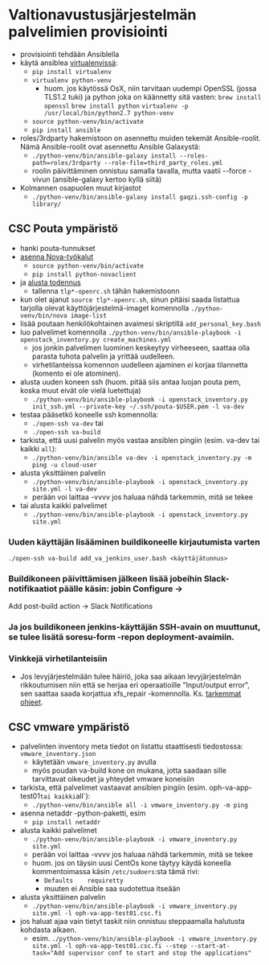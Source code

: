Valtionavustusjärjestelmän palvelimien provisiointi
===================================================

* provisiointi tehdään Ansiblella
* käytä ansiblea [virtualenvissä](http://docs.python-guide.org/en/latest/dev/virtualenvs/):
  - `pip install virtualenv`
  - `virtualenv python-venv`
    * huom. jos käytössä OsX, niin tarvitaan uudempi OpenSSL (jossa TLS1.2 tuki) ja python joka on käännetty sitä vasten:
      `brew install openssl`
      `brew install python`
      `virtualenv -p /usr/local/bin/python2.7 python-venv`
  - `source python-venv/bin/activate`
  - `pip install ansible`
* roles/3rdparty hakemistoon on asennettu muiden tekemät Ansible-roolit. Nämä Ansible-roolit ovat asennettu Ansible Galaxystä:
  - `./python-venv/bin/ansible-galaxy install --roles-path=roles/3rdparty --role-file=third_party_roles.yml`
  - roolin päivittäminen onnistuu samalla tavalla, mutta vaatii --force -vivun (ansible-galaxy kertoo kyllä siitä)
* Kolmannen osapuolen muut kirjastot
  - `./python-venv/bin/ansible-galaxy install gaqzi.ssh-config -p library/`

## CSC Pouta ympäristö

* hanki pouta-tunnukset
* [asenna Nova-työkalut](https://research.csc.fi/pouta-install-client)
  - `source python-venv/bin/activate`
  - `pip install python-novaclient`
* ja [alusta todennus](https://research.csc.fi/pouta-credentials)
  - tallenna `tlp*-openrc.sh` tähän hakemistoonn
* kun olet ajanut `source tlp*-openrc.sh`, sinun pitäisi saada listattua tarjolla olevat käyttöjärjestelmä-imaget komennolla `./python-venv/bin/nova image-list`
* lisää poutaan henkilökohtainen avaimesi skriptillä `add_personal_key.bash`
* luo palvelimet komennolla `./python-venv/bin/ansible-playbook -i openstack_inventory.py create_machines.yml`
  - jos jonkin palvelimen luominen keskeytyy virheeseen, saattaa olla parasta tuhota palvelin ja yrittää uudelleen.
  - virhetilanteissa komennon uudelleen ajaminen _ei_ korjaa tilannetta (komento ei ole atominen).
* alusta uuden koneen ssh (huom. pitää siis antaa luojan pouta pem, koska muut eivät ole vielä luetettuja)
  - `./python-venv/bin/ansible-playbook -i openstack_inventory.py init_ssh.yml --private-key ~/.ssh/pouta-$USER.pem -l va-dev`
* testaa pääsetkö koneelle ssh komennolla:
  - `./open-ssh va-dev` tai
  - `./open-ssh va-build`
* tarkista, että uusi palvelin myös vastaa ansiblen pingiin (esim. va-dev tai kaikki `all`):
  - `./python-venv/bin/ansible va-dev -i openstack_inventory.py -m ping -u cloud-user`
* alusta yksittäinen palvelin
  - `./python-venv/bin/ansible-playbook -i openstack_inventory.py site.yml -l va-dev`
  - perään voi laittaa -vvvv jos haluaa nähdä tarkemmin, mitä se tekee
* tai alusta kaikki palvelimet
  - `./python-venv/bin/ansible-playbook -i openstack_inventory.py site.yml`

### Uuden käyttäjän lisääminen buildikoneelle kirjautumista varten
`./open-ssh va-build add_va_jenkins_user.bash <käyttäjätunnus>`
### Buildikoneen päivittämisen jälkeen lisää jobeihin Slack-notifikaatiot päälle käsin: jobin Configure ->
  Add post-build action -> Slack Notifications
### Ja jos buildikoneen jenkins-käyttäjän SSH-avain on muuttunut, se tulee lisätä soresu-form -repon deployment-avaimiin.

### Vinkkejä virhetilanteisiin

* Jos levyjärjestelmään tulee häiriö, joka saa aikaan levyjärjestelmän rikkoutumisen niin että se herjaa eri
  operaatioille "Input/output error", sen saattaa saada korjattua xfs_repair \-komennolla. Ks.
  [tarkemmat ohjeet](disk_io_error_repair.md).

## CSC vmware ympäristö

* palvelinten inventory meta tiedot on listattu staattisesti tiedostossa: `vmware_inventory.json`
  - käytetään `vmware_inventory.py` avulla
  - myös poudan va-build kone on mukana, jotta saadaan sille tarvittavat oikeudet ja yhteydet vmware koneisiin
* tarkista, että palvelimet vastaavat ansiblen pingiin (esim. oph-va-app-test01` tai kaikki `all`):
  - `./python-venv/bin/ansible all -i vmware_inventory.py -m ping`
* asenna netaddr -python-paketti, esim
  - `pip install netaddr`
* alusta kaikki palvelimet
  - `./python-venv/bin/ansible-playbook -i vmware_inventory.py site.yml`
  - perään voi laittaa -vvvv jos haluaa nähdä tarkemmin, mitä se tekee
  - huom. jos on täysin uusi CentOs kone täytyy käydä koneella kommentoimassa käsin `/etc/sudoers`:sta tämä rivi:
    * `Defaults    requiretty`
    * muuten ei Ansible saa sudotettua itseään
* alusta yksittäinen palvelin
  - `./python-venv/bin/ansible-playbook -i vmware_inventory.py site.yml -l oph-va-app-test01.csc.fi`
* jos haluat ajaa vain tietyt taskit niin onnistuu steppaamalla halutusta kohdasta alkaen.
    * esim. `./python-venv/bin/ansible-playbook -i vmware_inventory.py site.yml -l oph-va-app-test01.csc.fi --step --start-at-task="Add supervisor conf to start and stop the applications"`
